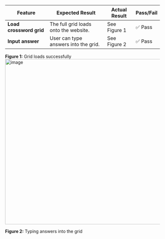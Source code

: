 | **Feature** | **Expected Result** | **Actual Result** | **Pass/Fail** |
|--------------|--------------------|-------------------|---------------|
| **Load crossword grid** | The full grid loads onto the website. | See Figure 1 | ✅ Pass |
| **Input answer** | User can type answers into the grid. | See Figure 2 | ✅ Pass |

**Figure 1:** Grid loads successfully
<img width="959" height="539" alt="image" src="https://github.com/user-attachments/assets/f3f4c52d-6721-43f4-bf96-6229237096b3" />


**Figure 2:** Typing answers into the grid  
